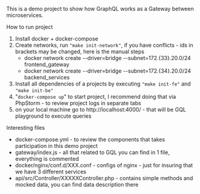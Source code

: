 This is a demo project to show how GraphQL works as a Gateway between microservices.

How to run project

1) Install docker + docker-compose
2) Create networks, run `"make init-network"`, if you have conflicts -  ids in brackets may be changed, here is the manual steps
    * docker network create --driver=bridge --subnet=172.{33}.20.0/24 frontend_gateway
    * docker network create --driver=bridge --subnet=172.{34}.20.0/24 backend_services
3) Install all dependencies of a projects by executing `"make init-fe"` and `"make init-be"` 
4) "`docker-compose up`" to start project, I recommend doing that via PhpStorm - to review project logs in separate tabs
5) on your local machine go to http://localhost:4000/  - that will be GQL playground to execute queries

Interesting files

- docker-compose.yml - to review the components that takes participation in this demo project
- gateway/index.js - all that related to GQL you can find in 1 file, everything is commented
- docker/nginx/conf.d/XXX.conf - configs of nginx - just for insuring that we have 3 different services
- api/src/Controller/XXXXXController.php - contains simple methods and mocked data, you can find data description there
